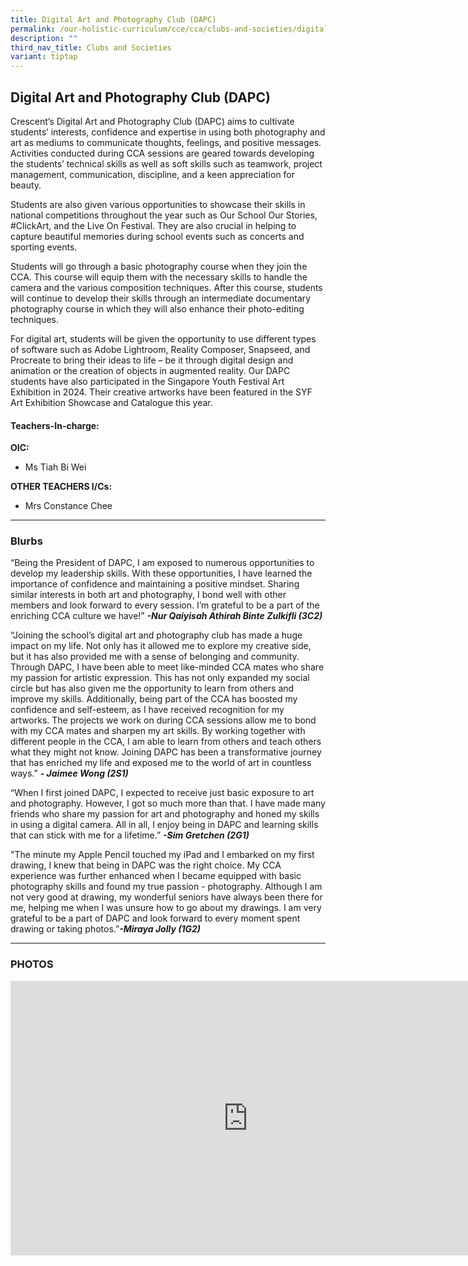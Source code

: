 ```yaml
---
title: Digital Art and Photography Club (DAPC)
permalink: /our-holistic-curriculum/cce/cca/clubs-and-societies/digital-art-and-photography-club/
description: ""
third_nav_title: Clubs and Societies
variant: tiptap
---
```

<h2><strong>Digital Art and Photography Club (DAPC)</strong></h2>
<p>Crescent’s Digital Art and Photography Club (DAPC) aims to cultivate students’
interests, confidence and expertise in using both photography and art as
mediums to communicate thoughts, feelings, and positive messages. Activities
conducted during CCA sessions are geared towards developing the students’
technical skills as well as soft skills such as teamwork, project management,
communication, discipline, and a keen appreciation for beauty.</p>
<p>Students are also given various opportunities to showcase their skills
in national competitions throughout the year such as Our School Our Stories,
#ClickArt, and the Live On Festival. They are also crucial in helping to
capture beautiful memories during school events such as concerts and sporting
events.</p>
<p>Students will go through a basic photography course when they join the
CCA. This course will equip them with the necessary skills to handle the
camera and the various composition techniques. After this course, students
will continue to develop their skills through an intermediate documentary
photography course in which they will also enhance their photo-editing
techniques.</p>
<p>For digital art, students will be given the opportunity to use different
types of software such as Adobe Lightroom, Reality Composer, Snapseed,
and Procreate to bring their ideas to life – be it through digital design
and animation or the creation of objects in augmented reality. Our DAPC
students have also participated in the Singapore Youth Festival Art Exhibition
in 2024. Their creative artworks have been featured in the SYF Art Exhibition
Showcase and Catalogue this year.</p>
<h4><strong>Teachers-In-charge:</strong></h4>
<p><strong>OIC:</strong>
</p>
<ul data-tight="true" class="tight">
<li>
<p>Ms Tiah Bi Wei</p>
</li>
</ul>
<p><strong>OTHER TEACHERS I/Cs:</strong>
</p>
<ul data-tight="true" class="tight">
<li>
<p>Mrs Constance Chee</p>
</li>
</ul>
<p></p>
<hr>
<h3><strong>Blurbs</strong></h3>
<p>“Being the President of DAPC, I am exposed to numerous opportunities to
develop my leadership skills. With these opportunities, I have learned
the importance of confidence and maintaining a positive mindset. Sharing
similar interests in both art and photography, I bond well with other members
and look forward to every session. I’m grateful to be a part of the enriching
CCA culture we have!” <strong><em>-Nur Qaiyisah Athirah Binte Zulkifli (3C2)</em></strong>
</p>
<p>“Joining the school’s digital art and photography club has made a huge
impact on my life. Not only has it allowed me to explore my creative side,
but it has also provided me with a sense of belonging and community. Through
DAPC, I have been able to meet like-minded CCA mates who share my passion
for artistic expression. This has not only expanded my social circle but
has also given me the opportunity to learn from others and improve my skills.
Additionally, being part of the CCA has boosted my confidence and self-esteem,
as I have received recognition for my artworks. The projects we work on
during CCA sessions allow me to bond with my CCA mates and sharpen my art
skills. By working together with different people in the CCA, I am able
to learn from others and teach others what they might not know. Joining
DAPC has been a transformative journey that has enriched my life and exposed
me to the world of art in countless ways.” <strong><em>- Jaimee Wong (2S1)</em></strong>
</p>
<p>“When I first joined DAPC, I expected to receive just basic exposure to
art and photography. However, I got so much more than that. I have made
many friends who share my passion for art and photography and honed my
skills in using a digital camera. All in all, I enjoy being in DAPC and
learning skills that can stick with me for a lifetime.” <strong><em>-Sim Gretchen (2G1)</em></strong>
</p>
<p>"The minute my Apple Pencil touched my iPad and I embarked on my first
drawing, I knew that being in DAPC was the right choice. My CCA experience
was further enhanced when I became equipped with basic photography skills
and found my true passion - photography. Although I am not very good at
drawing, my wonderful seniors have always been there for me, helping me
when I was unsure how to go about my drawings. I am very grateful to be
a part of DAPC and look forward to every moment spent drawing or taking
photos.”<strong><em>-Miraya Jolly (1G2)</em></strong>
</p>
<hr>
<h3><strong>PHOTOS</strong></h3>
<div class="iframe-wrapper">
<iframe height="439" width="760" allowfullscreen="true" frameborder="0" src="https://docs.google.com/presentation/d/e/2PACX-1vTkJRNua6blfsb3VYqLGSNGS8qINeVR4RA2asmaeEeyNC9XPb512vwucuSeD6z84jH_Z-DKwB7cfaBV/embed?start=true&amp;loop=true&amp;delayms=3000"></iframe>
</div>
<p></p>